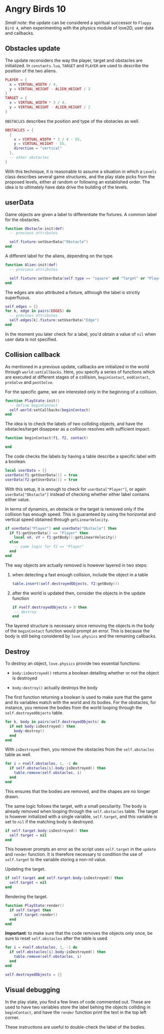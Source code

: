 # Angry Birds 10

_Small note_: the update can be considered a spiritual successor to `Flappy Bird 4`, when experimenting with the physics module of love2D, user data and callbacks.

## Obstacles update

The update reconsiders the way the player, target and obstacles are initialized. In `constants.lua`, `TARGET` and `PLAYER` are used to describe the position of the two aliens.

```lua
PLAYER = {
  x = VIRTUAL_WIDTH / 4,
  y = VIRTUAL_HEIGHT - ALIEN_HEIGHT / 2
}
TARGET = {
  x = VIRTUAL_WIDTH * 3 / 4,
  y = VIRTUAL_HEIGHT - ALIEN_HEIGHT / 2
}
```

`OBSTACLES` describes the position and type of the obstacles as well.

```lua
OBSTACLES = {
  {
    x = VIRTUAL_WIDTH * 3 / 4 - 55,
    y = VIRTUAL_HEIGHT - 55,
    direction = "vertical"
  },
  -- other obstacles
}
```

With this technique, it is reasonable to assume a situation in which a `Levels` class describes several game structures, and the play state picks from the proposed levels, either at random or following an established order. The idea is to ultimately have data drive the building of the levels.

## userData

Game objects are given a label to differentiate the fixtures. A common label for the obstacles.

```lua
function Obstacle:init(def)
  -- previous attributes

  self.fixture:setUserData("Obstacle")
end
```

A different label for the aliens, depending on the type.

```lua
function Alien:init(def)
  -- previous attributes

  self.fixture:setUserData(self.type == "square" and "Target" or "Player")
end
```

The edges are also attributed a fixture, although the label is strictly superfluous.

```lua
self.edges = {}
for k, edge in pairs(EDGES) do
  -- previous attributes
  self.edges[k].fixture:setUserData("Edge")
end
```

In the moment you later check for a label, you'd obtain a value of `nil` when user data is not specified.

## Collision callback

As mentioned in a previous update, callbacks are initialized in the world through `world:setCallbacks`. Here, you specify a series of functions which are executed at different stages of a collision, `beginContact`, `endContact`, `preSolve` and `postSolve`.

For the specific game, we are interested only in the beginning of a collision.

```lua
function PlayState:init()
  -- define beginContact
  self.world:setCallbacks(beginContact)
end
```

The idea is to check the labels of two colliding objects, and have the obstacles/target disappear as a collision resolves with sufficient impact.

```lua
function beginContact(f1, f2, contact)

end
```

The code checks the labels by having a table describe a specific label with a boolean.

```lua
local userData = {}
userData[f1:getUserData()] = true
userData[f2:getUserData()] = true
```

With this setup, it is enough to check for `userData["Player"]`, or again `userData["Obstacle"]` instead of checking whether either label contains either value.

In terms of dynamics, an obstacle or the target is removed only if the collision has enough speed. This is guaranteed by using the horizontal and vertical speed obtained through `getLinearVelocity`.

```lua
if userData["Player"] and userData["Obstacle"] then
  if f1:getUserData() == "Player" then
    local vX, vY = f1:getBody():getLinearVelocity()
  else
    -- same logic for f2 == "Player"
  end
end
```

The way objects are actually removed is however layered in two steps:

1. when detecting a fast enough collision, include the object in a table

   ```lua
   table.insert(self.destroyedObjects, f2:getBody())
   ```

2. after the world is updated then, consider the objects in the update function

   ```lua
   if #self.destroyedObjects > 0 then
    -- destroy
   end
   ```

The layered structure is necessary since removing the objects in the body of the `beginContact` function would prompt an error. This is because the body is still being considered by `love.physics` and the remaining callbacks.

## Destroy

To destroy an object, `love.physics` provide two essential functions:

- `body:isDestroyed()` returns a boolean detailing whether or not the object is destroyed

- `body:destroy()` actually destroys the body

The first function returning a boolean is used to make sure that the game and its variables match with the world and its bodies. For the obstacles, for instance, you remove the bodies from the world looping through the `self.destroyedObjects` table.

```lua
for k, body in pairs(self.destroyedObjects) do
  if not body:isDestroyed() then
    body:destroy()
  end
end
```

With `isDestroyed` then, you remove the obstacles from the `self.obstacles` table as well.

```lua
for i = #self.obstacles, 1, -1 do
  if self.obstacles[i].body:isDestroyed() then
    table.remove(self.obstacles, i)
  end
end
```

This ensures that the bodies are removed, and the shapes are no longer drawn.

The same logic follows the target, with a small peculiarity. The body is already removed when looping through the `self.obstacles` table. The target is however initialized with a single variable, `self.target`, and this variable is set to `nil` if the matching body is destroyed.

```lua
if self.target.body:isDestroyed() then
  self.target = nil
end
```

This however prompts an error as the script uses `self.target` in the `update` and `render` function. It is therefore necessary to condition the use of `self.target` to the variable storing a non-nil value.

Updating the target.

```lua
if self.target and self.target.body:isDestroyed() then
  self.target = nil
end
```

Rendering the target.

```lua
function PlayState:render()
  if self.target then
    self.target:render()
  end
end
```

**Important**: to make sure that the code removes the objects only once, be sure to reset `self.obstacles` after the table is used.

```lua
for i = #self.obstacles, 1, -1 do
  if self.obstacles[i].body:isDestroyed() then
    table.remove(self.obstacles, i)
  end
end

self.destroyedObjects = {}
```

## Visual debugging

In the play state, you find a few lines of code commented out. These are used to have two variables store the label behing the objects colliding in `beginContact`, and have the `render` function print the text in the top left corner.

These instructions are useful to double-check the label of the bodies.
